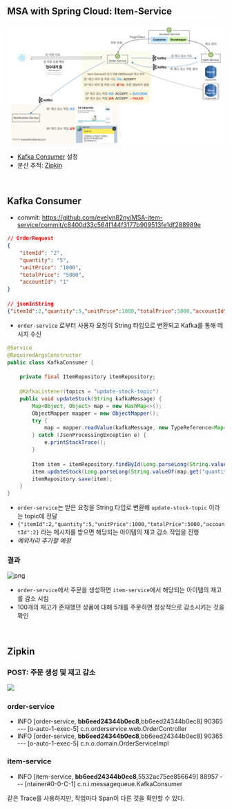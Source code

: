 ## MSA with Spring Cloud: Item-Service

![](/_img/architecture_230326.png)

- [Kafka Consumer](#kafka-consumer) 설정
- 분산 추적: [Zipkin](#zipkin)

<br>

## Kafka Consumer

- commit: https://github.com/evelyn82ny/MSA-item-service/commit/c8400d33c564f144f3177b909513fe1df288989e

```json
// OrderRequest
{
    "itemId": "2",
    "quantity": "5",
    "unitPrice": "1000",
    "totalPrice": "5000",
    "accountId": "1"
}

// jsonInString
{"itemId":2,"quantity":5,"unitPrice":1000,"totalPrice":5000,"accountId":2}
```
- ```order-service``` 로부터 사용자 요청이 String 타입으로 변환되고 Kafka를 통해 메시지 수신

```java
@Service
@RequiredArgsConstructor
public class KafkaConsumer {

    private final ItemRepository itemRepository;

    @KafkaListener(topics = "update-stock-topic")
    public void updateStock(String kafkaMessage) {
        Map<Object, Object> map = new HashMap<>();
        ObjectMapper mapper = new ObjectMapper();
        try {
            map = mapper.readValue(kafkaMessage, new TypeReference<Map<Object, Object>>() {});
        } catch (JsonProcessingException e) {
            e.printStackTrace();
        }

        Item item = itemRepository.findById(Long.parseLong(String.valueOf(map.get("itemId")))).orElseThrow();
        item.updateStock(Long.parseLong(String.valueOf(map.get("quantity"))));
        itemRepository.save(item);
    }
}
```
- ```order-service```는 받은 요청을 String 타입로 변환해 ```update-stock-topic``` 이라는 topic에 전달
- ```{"itemId":2,"quantity":5,"unitPrice":1000,"totalPrice":5000,"accountId":2}``` 라는 메시지를 받으면 해당되는 아이템의 재고 감소 작업을 진행
- *예외처리 추가할 예정*


### 결과

![png](/_img/result_of_stock_reduction.png)

- ```order-service```에서 주문을 생성하면 ```item-service```에서 해당되는 아이템의 재고를 감소 시킴
- 100개의 재고가 존재했던 상품에 대해 5개를 주문하면 정상적으로 감소시키는 것을 확인

<br>

## Zipkin

### POST: 주문 생성 및 재고 감소

![](/_img/zipkin_order_and_item_result.png)

### order-service

- INFO [order-service, **bb6eed24344b0ec8**,bb6eed24344b0ec8] 90365 --- [o-auto-1-exec-5] c.n.orderservice.web.OrderController
- INFO [order-service, **bb6eed24344b0ec8**,bb6eed24344b0ec8] 90365 --- [o-auto-1-exec-5] c.n.o.domain.OrderServiceImpl

### item-service

- INFO [item-service, **bb6eed24344b0ec8**,5532ac75ee856649] 88957 --- [ntainer#0-0-C-1] c.n.i.messagequeue.KafkaConsumer

같은 Trace를 사용하지만, 작업마다 Span이 다른 것을 확인할 수 있다.
